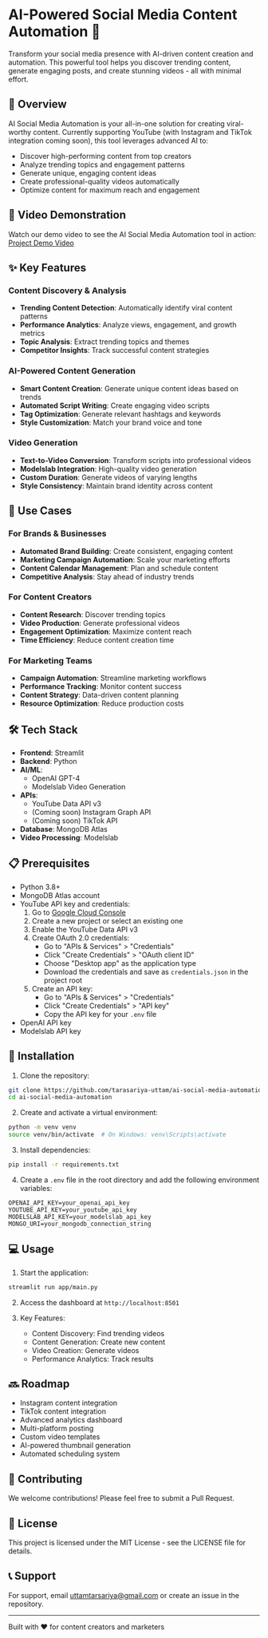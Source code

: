 # AI-Powered Social Media Content Automation 🚀

Transform your social media presence with AI-driven content creation and automation. This powerful tool helps you discover trending content, generate engaging posts, and create stunning videos - all with minimal effort.

## 🌟 Overview

AI Social Media Automation is your all-in-one solution for creating viral-worthy content. Currently supporting YouTube (with Instagram and TikTok integration coming soon), this tool leverages advanced AI to:

- Discover high-performing content from top creators
- Analyze trending topics and engagement patterns
- Generate unique, engaging content ideas
- Create professional-quality videos automatically
- Optimize content for maximum reach and engagement

## 🎥 Video Demonstration

Watch our demo video to see the AI Social Media Automation tool in action:
[Project Demo Video](https://drive.google.com/file/d/17SPsZGLQRE9T07N-I-eLRbDtieOfcOaK/view?usp=sharing)

## ✨ Key Features

### Content Discovery & Analysis
- **Trending Content Detection**: Automatically identify viral content patterns
- **Performance Analytics**: Analyze views, engagement, and growth metrics
- **Topic Analysis**: Extract trending topics and themes
- **Competitor Insights**: Track successful content strategies

### AI-Powered Content Generation
- **Smart Content Creation**: Generate unique content ideas based on trends
- **Automated Script Writing**: Create engaging video scripts
- **Tag Optimization**: Generate relevant hashtags and keywords
- **Style Customization**: Match your brand voice and tone

### Video Generation
- **Text-to-Video Conversion**: Transform scripts into professional videos
- **Modelslab Integration**: High-quality video generation
- **Custom Duration**: Generate videos of varying lengths
- **Style Consistency**: Maintain brand identity across content

## 🎯 Use Cases

### For Brands & Businesses
- **Automated Brand Building**: Create consistent, engaging content
- **Marketing Campaign Automation**: Scale your marketing efforts
- **Content Calendar Management**: Plan and schedule content
- **Competitive Analysis**: Stay ahead of industry trends

### For Content Creators
- **Content Research**: Discover trending topics
- **Video Production**: Generate professional videos
- **Engagement Optimization**: Maximize content reach
- **Time Efficiency**: Reduce content creation time

### For Marketing Teams
- **Campaign Automation**: Streamline marketing workflows
- **Performance Tracking**: Monitor content success
- **Content Strategy**: Data-driven content planning
- **Resource Optimization**: Reduce production costs

## 🛠️ Tech Stack

- **Frontend**: Streamlit
- **Backend**: Python
- **AI/ML**: 
  - OpenAI GPT-4
  - Modelslab Video Generation
- **APIs**: 
  - YouTube Data API v3
  - (Coming soon) Instagram Graph API
  - (Coming soon) TikTok API
- **Database**: MongoDB Atlas
- **Video Processing**: Modelslab

## 📋 Prerequisites

- Python 3.8+
- MongoDB Atlas account
- YouTube API key and credentials:
  1. Go to [Google Cloud Console](https://console.cloud.google.com/)
  2. Create a new project or select an existing one
  3. Enable the YouTube Data API v3
  4. Create OAuth 2.0 credentials:
     - Go to "APIs & Services" > "Credentials"
     - Click "Create Credentials" > "OAuth client ID"
     - Choose "Desktop app" as the application type
     - Download the credentials and save as `credentials.json` in the project root
  5. Create an API key:
     - Go to "APIs & Services" > "Credentials"
     - Click "Create Credentials" > "API key"
     - Copy the API key for your `.env` file
- OpenAI API key
- Modelslab API key

## 🚀 Installation

1. Clone the repository:
```bash
git clone https://github.com/tarasariya-uttam/ai-social-media-automation.git
cd ai-social-media-automation
```

2. Create and activate a virtual environment:
```bash
python -m venv venv
source venv/bin/activate  # On Windows: venv\Scripts\activate
```

3. Install dependencies:
```bash
pip install -r requirements.txt
```

4. Create a `.env` file in the root directory and add the following environment variables:
```
OPENAI_API_KEY=your_openai_api_key
YOUTUBE_API_KEY=your_youtube_api_key
MODELSLAB_API_KEY=your_modelslab_api_key
MONGO_URI=your_mongodb_connection_string
```

## 💻 Usage

1. Start the application:
```bash
streamlit run app/main.py
```

2. Access the dashboard at `http://localhost:8501`

3. Key Features:
   - Content Discovery: Find trending videos
   - Content Generation: Create new content
   - Video Creation: Generate videos
   - Performance Analytics: Track results

## 🔜 Roadmap

- Instagram content integration
- TikTok content integration
- Advanced analytics dashboard
- Multi-platform posting
- Custom video templates
- AI-powered thumbnail generation
- Automated scheduling system

## 🤝 Contributing

We welcome contributions! Please feel free to submit a Pull Request.

## 📝 License

This project is licensed under the MIT License - see the LICENSE file for details.

## 📞 Support

For support, email uttamtarsariya@gmail.com or create an issue in the repository.

---

Built with ❤️ for content creators and marketers 
